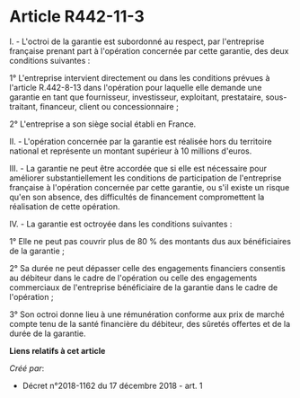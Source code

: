 # Article R442-11-3

I. - L'octroi de la garantie est subordonné au respect, par l'entreprise française prenant part à l'opération concernée par
cette garantie, des deux conditions suivantes :

1° L'entreprise intervient directement ou dans les conditions prévues à l'article R.442-8-13 dans l'opération pour laquelle
elle demande une garantie en tant que fournisseur, investisseur, exploitant, prestataire, sous-traitant, financeur, client ou
concessionnaire ;

2° L'entreprise a son siège social établi en France.

II. - L'opération concernée par la garantie est réalisée hors du territoire national et représente un montant supérieur à 10
millions d'euros.

III. - La garantie ne peut être accordée que si elle est nécessaire pour améliorer substantiellement les conditions de
participation de l'entreprise française à l'opération concernée par cette garantie, ou s'il existe un risque qu'en son
absence, des difficultés de financement compromettent la réalisation de cette opération.

IV. - La garantie est octroyée dans les conditions suivantes :

1° Elle ne peut pas couvrir plus de 80 % des montants dus aux bénéficiaires de la garantie ;

2° Sa durée ne peut dépasser celle des engagements financiers consentis au débiteur dans le cadre de l'opération ou celle des
engagements commerciaux de l'entreprise bénéficiaire de la garantie dans le cadre de l'opération ;

3° Son octroi donne lieu à une rémunération conforme aux prix de marché compte tenu de la santé financière du débiteur, des
sûretés offertes et de la durée de la garantie.

**Liens relatifs à cet article**

_Créé par_:

  - Décret n°2018-1162 du 17 décembre 2018 - art. 1

